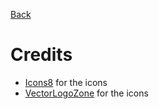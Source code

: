 [Back](./profile/README.md)

# Credits

- [Icons8](https://www.icons8.com) for the icons
- [VectorLogoZone](https://www.vectorlogo.zone/) for the icons